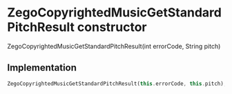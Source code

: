 


# ZegoCopyrightedMusicGetStandardPitchResult constructor







ZegoCopyrightedMusicGetStandardPitchResult(int errorCode, String pitch)





## Implementation

```dart
ZegoCopyrightedMusicGetStandardPitchResult(this.errorCode, this.pitch);
```







